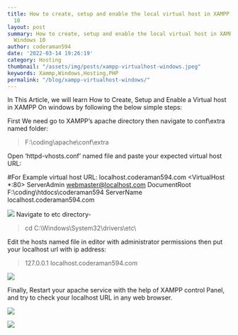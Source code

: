```yaml
---
title: How to create, setup and enable the local virtual host in XAMPP Server on Windows
  10
layout: post
summary: How to create, setup and enable the local virtual host in XAMPP Server on
  Windows 10
author: coderaman594
date: '2022-03-14 19:26:19'
category: Hosting
thumbnail: "/assets/img/posts/xampp-virtualhost-windows.jpeg"
keywords: Xammp,Windows,Hosting,PHP
permalink: "/blog/xampp-virtualhost-windows/"
---
```


In This Article, we will learn How to Create, Setup and Enable a Virtual host in XAMPP On windows by following the below simple steps:

First We need go to XAMPP’s apache directory then navigate to conf\extra named folder:

> F:\coding\apache\conf\extra

Open ‘httpd-vhosts.conf’ named file and paste your expected virtual host URL:

#For Example virtual host URL: localhost.coderaman594.com
<VirtualHost *:80>
ServerAdmin webmaster@localhost.com
DocumentRoot F:\coding\htdocs\coderaman594
ServerName localhost.coderaman594.com
</VirtualHost>

![](https://miro.medium.com/max/590/1*FKPFTUxrS1G3Z4Irf1L_JA.png)
Navigate to etc directory-

> cd C:\Windows\System32\drivers\etc\

Edit the hosts named file in editor with administrator permissions then put your localhost url with ip address:

> 127.0.0.1 localhost.coderaman594.com

![](https://miro.medium.com/max/587/1*tXa-8oBss2QjVbc3ha67dw.png)

Finally, Restart your apache service with the help of XAMPP control Panel, and try to check your localhost URL in any web browser.

![](https://miro.medium.com/max/667/1*k4wGk54cCnUu1s9nqr32nw.png)

![](https://miro.medium.com/max/700/1*cQetngQjfAe-Io-VerdFyw.png)

